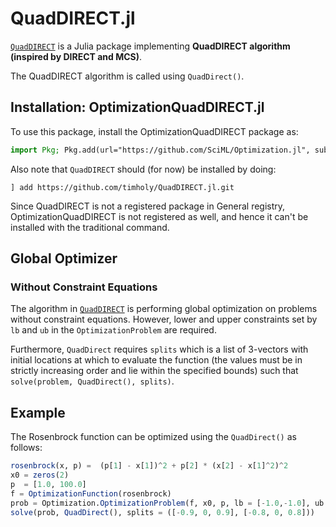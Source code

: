 # QuadDIRECT.jl
[`QuadDIRECT`](https://github.com/timholy/QuadDIRECT.jl) is a Julia package implementing **QuadDIRECT algorithm (inspired by DIRECT and MCS)**. 

The QuadDIRECT algorithm is called using `QuadDirect()`. 

## Installation: OptimizationQuadDIRECT.jl

To use this package, install the OptimizationQuadDIRECT package as:

```julia
import Pkg; Pkg.add(url="https://github.com/SciML/Optimization.jl", subdir = "lib/OptimizationQuadDIRECT")
```

Also note that `QuadDIRECT` should (for now) be installed by doing:

`] add https://github.com/timholy/QuadDIRECT.jl.git`

Since QuadDIRECT is not a registered package in General registry, OptimizationQuadDIRECT is not registered as well,
and hence it can't be installed with the traditional command.

## Global Optimizer
### Without Constraint Equations
The algorithm in [`QuadDIRECT`](https://github.com/timholy/QuadDIRECT.jl) is performing global optimization on problems without
constraint equations. However, lower and upper constraints set by `lb` and `ub` in the `OptimizationProblem` are required.

Furthermore, `QuadDirect` requires `splits` which is a list of 3-vectors with initial locations at which to evaluate the function (the values must be in strictly increasing order and lie within the specified bounds) such that
`solve(problem, QuadDirect(), splits)`.

## Example

The Rosenbrock function can be optimized using the `QuadDirect()` as follows:

```julia
rosenbrock(x, p) =  (p[1] - x[1])^2 + p[2] * (x[2] - x[1]^2)^2
x0 = zeros(2)
p  = [1.0, 100.0]
f = OptimizationFunction(rosenbrock)
prob = Optimization.OptimizationProblem(f, x0, p, lb = [-1.0,-1.0], ub = [1.0,1.0])
solve(prob, QuadDirect(), splits = ([-0.9, 0, 0.9], [-0.8, 0, 0.8]))
```
    
    

